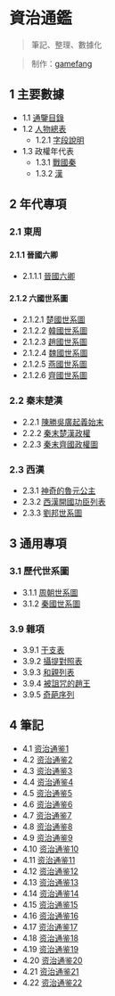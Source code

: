 # 資治通鑑

>筆記、整理、數據化

> 制作：[gamefang](https://gamefang.github.io/)

## 1 主要數據
- 1.1 [通鑒目錄](主要數據/通鑒目錄.html)
- 1.2 [人物總表](主要數據/人物總表.html)
    - 1.2.1 [字段說明](主要數據/字段說明.html)
- 1.3 政權年代表
    - 1.3.1 [戰國秦](主要數據/政權年代表/戰國秦.html)
    - 1.3.2 [漢](主要數據/政權年代表/漢.html)

## 2 年代專項
### 2.1 東周
#### 2.1.1 晉國六卿
- 2.1.1.1 [晉國六卿](年代專項/東周/晉國六卿/晉國六卿.html)

#### 2.1.2 六國世系圖
- 2.1.2.1 [楚國世系圖](年代專項/東周/六國世系圖/楚國世系圖.html)
- 2.1.2.2 [韓國世系圖](年代專項/東周/六國世系圖/韓國世系圖.html)
- 2.1.2.3 [趙國世系圖](年代專項/東周/六國世系圖/趙國世系圖.html)
- 2.1.2.4 [魏國世系圖](年代專項/東周/六國世系圖/魏國世系圖.html)
- 2.1.2.5 [燕國世系圖](年代專項/東周/六國世系圖/燕國世系圖.html)
- 2.1.2.6 [齊國世系圖](年代專項/東周/六國世系圖/齊國世系圖.html)

### 2.2 秦末楚漢
- 2.2.1 [陳勝吳廣起義始末](https://www.ageeye.cn/map/66656/)
- 2.2.2 [秦末楚漢政權](年代專項/秦末楚漢/秦末楚漢政權.html)
- 2.2.3 [秦末齊國政權圖](年代專項/秦末楚漢/秦末齊國政權圖.png)

### 2.3 西漢
- 2.3.1 [神奇的魯元公主](年代專項/西漢/神奇的魯元公主.png)
- 2.3.2 [西漢開國功臣列表](年代專項/西漢/西漢開國功臣列表.html)
- 2.3.3 [劉邦世系圖](年代專項/西漢/劉邦世系圖.html)

## 3 通用專項
### 3.1 歷代世系圖
- 3.1.1 [周朝世系圖](通用專項/歷代世系圖/周朝世系圖.html)
- 3.1.2 [秦國世系圖](通用專項/歷代世系圖/秦國世系圖.html)

### 3.9 雜項
- 3.9.1 [干支表](通用專項/雜項/干支表.html)
- 3.9.2 [攝提對照表](通用專項/雜項/攝提對照表.html)
- 3.9.3 [和親列表](通用專項/雜項/和親列表.html)
- 3.9.4 [被詛咒的趙王](通用專項/雜項/被詛咒的趙王.html)
- 3.9.5 [奇葩序列](通用專項/雜項/奇葩序列.html)

## 4 筆記
- 4.1 [资治通鉴1](筆記/资治通鉴1.html)
- 4.2 [资治通鉴2](筆記/资治通鉴2.html)
- 4.3 [资治通鉴3](筆記/资治通鉴3.html)
- 4.4 [资治通鉴4](筆記/资治通鉴4.html)
- 4.5 [资治通鉴5](筆記/资治通鉴5.html)
- 4.6 [资治通鉴6](筆記/资治通鉴6.html)
- 4.7 [资治通鉴7](筆記/资治通鉴7.html)
- 4.8 [资治通鉴8](筆記/资治通鉴8.html)
- 4.9 [资治通鉴9](筆記/资治通鉴9.html)
- 4.10 [资治通鉴10](筆記/资治通鉴10.html)
- 4.11 [资治通鉴11](筆記/资治通鉴11.html)
- 4.12 [资治通鉴12](筆記/资治通鉴12.html)
- 4.13 [资治通鉴13](筆記/资治通鉴13.html)
- 4.14 [资治通鉴14](筆記/资治通鉴14.html)
- 4.15 [资治通鉴15](筆記/资治通鉴15.html)
- 4.16 [资治通鉴16](筆記/资治通鉴16.html)
- 4.17 [资治通鉴17](筆記/资治通鉴17.html)
- 4.18 [资治通鉴18](筆記/资治通鉴18.html)
- 4.19 [资治通鉴19](筆記/资治通鉴19.html)
- 4.20 [资治通鉴20](筆記/资治通鉴20.html)
- 4.21 [资治通鉴21](筆記/资治通鉴21.html)
- 4.22 [资治通鉴22](筆記/资治通鉴22.html)
